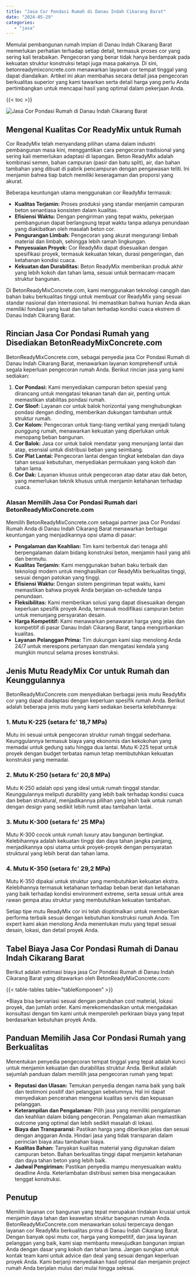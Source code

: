 ```yaml
---
title: "Jasa Cor Pondasi Rumah di Danau Indah Cikarang Barat"
date: "2024-05-29"
categories: 
   - "jasa"
---
```


Memulai pembangunan rumah impian di Danau Indah Cikarang Barat memerlukan perhatian terhadap setiap detail, termasuk proses cor yang sering kali terabaikan. Pengecoran yang benar tidak hanya berdampak pada kekuatan struktur konstruksi tetapi juga masa pakainya. Di sini, betonreadymixconcrete.com menawarkan layanan cor tempat tinggal yang dapat diandalkan. Artikel ini akan membahas secara detail jasa pengecoran berkualitas superior yang kami tawarkan serta detail harga yang perlu Anda pertimbangkan untuk mencapai hasil yang optimal dalam pekerjaan Anda.

{{< toc >}}

![Jasa Cor Pondasi Rumah di Danau Indah Cikarang Barat](https://betoncor8.github.io/cor/harga-beton-readymix-concrete%20(28).png)

## Mengenal Kualitas Cor ReadyMix untuk Rumah

Cor ReadyMix telah menyandang pilihan utama dalam industri pembangunan masa kini, menggantikan cara pengecoran tradisional yang sering kali memerlukan adaptasi di lapangan. Beton ReadyMix adalah kombinasi semen, bahan campuran (pasir dan batu split), air, dan bahan tambahan yang dibuat di pabrik pencampuran dengan pengawasan teliti. Ini menjamin bahwa tiap batch memiliki keseragaman dan proporsi yang akurat.

Beberapa keuntungan utama menggunakan cor ReadyMix termasuk:

- **Kualitas Terjamin:** Proses produksi yang standar menjamin campuran beton senantiasa konsisten dalam kualitas.
- **Efisiensi Waktu:** Dengan pengiriman yang tepat waktu, pekerjaan pembangunan dapat berlangsung tepat waktu tanpa adanya penundaan yang diakibatkan oleh masalah beton cor.
- **Pengurangan Limbah:** Pengecoran yang akurat mengurangi limbah material dan limbah, sehingga lebih ramah lingkungan.
- **Penyesuaian Proyek:** Cor ReadyMix dapat disesuaikan dengan spesifikasi proyek, termasuk kekuatan tekan, durasi pengeringan, dan ketahanan kondisi cuaca.
- **Kekuatan dan Durabilitas:** Beton ReadyMix memberikan produk akhir yang lebih kokoh dan tahan lama, sesuai untuk bermacam-macam struktur bangunan.

Di BetonReadyMixConcrete.com, kami menggunakan teknologi canggih dan bahan baku berkualitas tinggi untuk membuat cor ReadyMix yang sesuai standar nasional dan internasional. Ini memastikan bahwa hunian Anda akan memiliki fondasi yang kuat dan tahan terhadap kondisi cuaca ekstrem di Danau Indah Cikarang Barat.

## Rincian Jasa Cor Pondasi Rumah yang Disediakan BetonReadyMixConcrete.com

BetonReadyMixConcrete.com, sebagai penyedia jasa Cor Pondasi Rumah di Danau Indah Cikarang Barat, menawarkan layanan komprehensif untuk segala keperluan pengecoran rumah Anda. Berikut rincian jasa yang kami sediakan:

1. **Cor Pondasi:** Kami menyediakan campuran beton spesial yang dirancang untuk mengatasi tekanan tanah dan air, penting untuk memastikan stabilitas pondasi rumah.
2. **Cor Sloof:** Layanan cor untuk balok horizontal yang menghubungkan pondasi dengan dinding, memberikan dukungan tambahan untuk struktur rumah.
3. **Cor Kolom:** Pengecoran untuk tiang-tiang vertikal yang menjadi tulang punggung rumah, menawarkan kekuatan yang diperlukan untuk menopang beban bangunan.
4. **Cor Balok:** Jasa cor untuk balok mendatar yang menunjang lantai dan atap, esensial untuk distribusi beban yang seimbang.
5. **Cor Plat Lantai:** Pengecoran lantai dengan tingkat ketebalan dan daya tahan sesuai kebutuhan, menyediakan permukaan yang kokoh dan tahan lama.
6. **Cor Dak:** Layanan khusus untuk pengecoran atap datar atau dak beton, yang memerlukan teknik khusus untuk menjamin ketahanan terhadap cuaca.

### Alasan Memilih Jasa Cor Pondasi Rumah dari BetonReadyMixConcrete.com

Memilih BetonReadyMixConcrete.com sebagai partner jasa Cor Pondasi Rumah Anda di Danau Indah Cikarang Barat menawarkan berbagai keuntungan yang menjadikannya opsi utama di pasar:

- **Pengalaman dan Keahlian:** Tim kami terbentuk dari tenaga ahli berpengalaman dalam bidang konstruksi beton, menjamin hasil yang ahli dan bermutu.
- **Kualitas Terjamin:** Kami menggunakan bahan baku terbaik dan teknologi modern untuk menghasilkan cor ReadyMix berkualitas tinggi, sesuai dengan patokan yang tinggi.
- **Efisiensi Waktu:** Dengan sistem pengiriman tepat waktu, kami memastikan bahwa proyek Anda berjalan on-schedule tanpa penundaan.
- **Fleksibilitas:** Kami memberikan solusi yang dapat disesuaikan dengan keperluan spesifik proyek Anda, termasuk modifikasi campuran beton untuk menunjang persyaratan desain.
- **Harga Kompetitif:** Kami menawarkan penawaran harga yang jelas dan kompetitif di pasar Danau Indah Cikarang Barat, tanpa mengorbankan kualitas.
- **Layanan Pelanggan Prima:** Tim dukungan kami siap menolong Anda 24/7 untuk merespons pertanyaan dan mengatasi kendala yang mungkin muncul selama proses konstruksi.

## Jenis Mutu ReadyMix Cor untuk Rumah dan Keunggulannya

BetonReadyMixConcrete.com menyediakan berbagai jenis mutu ReadyMix cor yang dapat diadaptasi dengan keperluan spesifik rumah Anda. Berikut adalah beberapa jenis mutu yang kami sediakan beserta kelebihannya:

### 1\. Mutu K-225 (setara fc' 18,7 MPa)

Mutu ini sesuai untuk pengecoran struktur rumah tinggal sederhana. Keunggulannya termasuk biaya yang ekonomis dan kekokohan yang memadai untuk gedung satu hingga dua lantai. Mutu K-225 tepat untuk proyek dengan budget terbatas namun tetap membutuhkan kekuatan konstruksi yang memadai.

### 2\. Mutu K-250 (setara fc' 20,8 MPa)

Mutu K-250 adalah opsi yang ideal untuk rumah tinggal standar. Keunggulannya meliputi durability yang lebih baik terhadap kondisi cuaca dan beban struktural, menjadikannya pilihan yang lebih baik untuk rumah dengan design yang sedikit lebih rumit atau tambahan lantai.

### 3\. Mutu K-300 (setara fc' 25 MPa)

Mutu K-300 cocok untuk rumah luxury atau bangunan bertingkat. Kelebihannya adalah kekuatan tinggi dan daya tahan jangka panjang, menjadikannya opsi utama untuk proyek-proyek dengan persyaratan struktural yang lebih berat dan tahan lama.

### 4\. Mutu K-350 (setara fc' 29,2 MPa)

Mutu K-350 dipakai untuk struktur yang membutuhkan kekuatan ekstra. Kelebihannya termasuk ketahanan terhadap beban berat dan ketahanan yang baik terhadap kondisi environment extreme, serta sesuai untuk area rawan gempa atau struktur yang membutuhkan kekuatan tambahan.

Setiap tipe mutu ReadyMix cor ini telah dioptimalkan untuk memberikan performa terbaik sesuai dengan kebutuhan konstruksi rumah Anda. Tim expert kami akan menolong Anda menentukan mutu yang tepat sesuai desain, lokasi, dan detail proyek Anda.

## Tabel Biaya Jasa Cor Pondasi Rumah di Danau Indah Cikarang Barat

Berikut adalah estimasi biaya jasa Cor Pondasi Rumah di Danau Indah Cikarang Barat yang ditawarkan oleh BetonReadyMixConcrete.com:

{{< table-tables table="tableKomponen" >}}

\*Biaya bisa bervariasi sesuai dengan perubahan cost material, lokasi proyek, dan jumlah order. Kami merekomendasikan untuk mengadakan konsultasi dengan tim kami untuk memperoleh perkiraan biaya yang tepat berdasarkan kebutuhan proyek Anda.

## Panduan Memilih Jasa Cor Pondasi Rumah yang Berkualitas

Menentukan penyedia pengecoran tempat tinggal yang tepat adalah kunci untuk menjamin kekuatan dan durabilitas struktur Anda. Berikut adalah sejumlah panduan dalam memilih jasa pengecoran rumah yang tepat:

- **Reputasi dan Ulasan:** Temukan penyedia dengan nama baik yang baik dan testimoni positif dari pelanggan sebelumnya. Hal ini dapat menyediakan pencerahan mengenai kualitas servis dan kepuasan pelanggan.
- **Keterampilan dan Pengalaman:** Pilih jasa yang memiliki pengalaman dan keahlian dalam bidang pengecoran. Pengalaman akan memastikan outcome yang optimal dan lebih sedikit masalah di lokasi.
- **Biaya dan Transparansi:** Pastikan harga yang diberikan jelas dan sesuai dengan anggaran Anda. Hindari jasa yang tidak transparan dalam perincian biaya atau tambahan biaya.
- **Kualitas Bahan:** Tanyakan kualitas material yang digunakan dalam campuran beton. Bahan berkualitas tinggi dapat menjamin ketahanan dan daya tahan beton yang lebih baik.
- **Jadwal Pengiriman:** Pastikan penyedia mampu menyesuaikan waktu deadline Anda. Keterlambatan distribusi semen bisa mengacaukan tenggat konstruksi.

## Penutup

Memilih layanan cor bangunan yang tepat merupakan tindakan krusial untuk menjamin daya tahan dan keawetan struktur bangunan rumah Anda. BetonReadyMixConcrete.com menawarkan solusi terpercaya dengan layanan cor ReadyMix berkualitas prima di Danau Indah Cikarang Barat. Dengan banyak opsi mutu cor, harga yang kompetitif, dan jasa layanan pelanggan yang baik, kami siap membantu mewujudkan bangunan impian Anda dengan dasar yang kokoh dan tahan lama. Jangan sungkan untuk kontak team kami untuk advice dan deal yang sesuai dengan keperluan proyek Anda. Kami berjanji menyediakan hasil optimal dan menjamin project rumah Anda berjalan mulus dari mulai hingga selesai.

